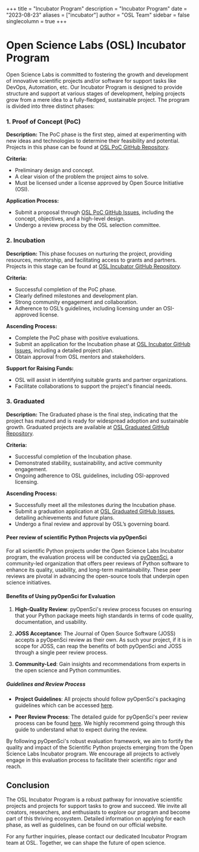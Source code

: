 +++
title = "Incubator Program"
description = "Incubator Program"
date = "2023-08-23"
aliases = ["incubator"]
author = "OSL Team"
sidebar = false
singlecolumn = true
+++

# Open Science Labs (OSL) Incubator Program

Open Science Labs is committed to fostering the growth and development of
innovative scientific projects and/or software for support tasks like DevOps,
Automation, etc. Our Incubator Program is designed to provide structure and
support at various stages of development, helping projects grow from a mere idea
to a fully-fledged, sustainable project. The program is divided into three
distinct phases:

### 1. Proof of Concept (PoC)

**Description:** The PoC phase is the first step, aimed at experimenting with
new ideas and technologies to determine their feasibility and potential.
Projects in this phase can be found at
[OSL PoC GitHub Repository](https://github.com/osl-pocs).

**Criteria:**

- Preliminary design and concept.
- A clear vision of the problem the project aims to solve.
- Must be licensed under a license approved by Open Source Initiative (OSI).

**Application Process:**

- Submit a proposal through
  [OSL PoC GitHub Issues](https://github.com/osl-pocs/issues), including the
  concept, objectives, and a high-level design.
- Undergo a review process by the OSL selection committee.

### 2. Incubation

**Description:** This phase focuses on nurturing the project, providing
resources, mentorship, and facilitating access to grants and partners. Projects
in this stage can be found at
[OSL Incubator GitHub Repository](https://github.com/osl-incubator).

**Criteria:**

- Successful completion of the PoC phase.
- Clearly defined milestones and development plan.
- Strong community engagement and collaboration.
- Adherence to OSL’s guidelines, including licensing under an OSI-approved
  license.

**Ascending Process:**

- Complete the PoC phase with positive evaluations.
- Submit an application for the Incubation phase at
  [OSL Incubator GitHub Issues](https://github.com/osl-incubator/issues),
  including a detailed project plan.
- Obtain approval from OSL mentors and stakeholders.

**Support for Raising Funds:**

- OSL will assist in identifying suitable grants and partner organizations.
- Facilitate collaborations to support the project's financial needs.

### 3. Graduated

**Description:** The Graduated phase is the final step, indicating that the
project has matured and is ready for widespread adoption and sustainable growth.
Graduated projects are available at
[OSL Graduated GitHub Repository](https://github.com/osl-projects).

**Criteria:**

- Successful completion of the Incubation phase.
- Demonstrated stability, sustainability, and active community engagement.
- Ongoing adherence to OSL guidelines, including OSI-approved licensing.

**Ascending Process:**

- Successfully meet all the milestones during the Incubation phase.
- Submit a graduation application at
  [OSL Graduated GitHub Issues](https://github.com/osl-projects/issues),
  detailing achievements and future plans.
- Undergo a final review and approval by OSL’s governing board.

#### Peer review of scientific Python Projects via pyOpenSci

For all scientific Python projects under the Open Science Labs Incubator
program, the evaluation process will be conducted via
[pyOpenSci](https://www.pyopensci.org/), a community-led organization that
offers peer reviews of Python software to enhance its quality, usability, and
long-term maintainability. These peer reviews are pivotal in advancing the
open-source tools that underpin open science initiatives.

#### Benefits of Using pyOpenSci for Evaluation

1. **High-Quality Review**: pyOpenSci's review process focuses on ensuring that
   your Python package meets high standards in terms of code quality,
   documentation, and usability.

2. **JOSS Acceptance**: The Journal of Open Source Software (JOSS) accepts
   a pyOpenSci review as their own. As such your project, if it is in scope for JOSS, can reap the benefits of both
   pyOpenSci and JOSS through a single peer review process.

3. **Community-Led**: Gain insights and recommendations from experts in the open
   science and Python communities.

##### Guidelines and Review Process

- **Project Guidelines**: All projects should follow pyOpenSci's
  packaging guidelines which can be accessed
  [here](https://www.pyopensci.org/python-package-guide/).

- **Peer Review Process**: The detailed guide for pyOpenSci's peer review
  process can be found
  [here](https://www.pyopensci.org/about-peer-review/index.html). We highly
  recommend going through this guide to understand what to expect during the
  review.

By following pyOpenSci's robust evaluation framework, we aim to fortify the
quality and impact of the Scientific Python projects emerging from the Open
Science Labs Incubator program. We encourage all projects to actively engage in
this evaluation process to facilitate their scientific rigor and reach.

## Conclusion

The OSL Incubator Program is a robust pathway for innovative scientific projects
and projects for support tasks to grow and succeed. We invite all creators,
researchers, and enthusiasts to explore our program and become part of this
thriving ecosystem. Detailed information on applying for each phase, as well as
guidelines, can be found on our official website.

For any further inquiries, please contact our dedicated Incubator Program team
at OSL. Together, we can shape the future of open science.
